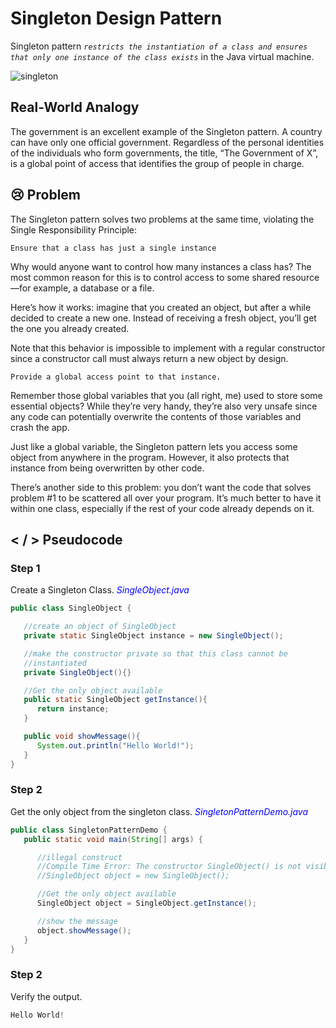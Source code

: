 # Singleton Design Pattern

Singleton pattern *`restricts the instantiation of a class and ensures that only one instance of the class exists`* in the Java virtual machine. 

![singleton](https://user-images.githubusercontent.com/24265936/164861875-3ade0ead-17b8-4eac-bdfe-143ddadd3404.png)


## <b>Real-World Analogy</b>

The government is an excellent example of the Singleton pattern. A country can have only one official government. Regardless of the personal identities of the individuals who form governments, the title, “The Government of X”, is a global point of access that identifies the group of people in charge.

## 😢 Problem

The Singleton pattern solves two problems at the same time, violating the Single Responsibility Principle:

    Ensure that a class has just a single instance

Why would anyone want to control how many instances a class has? The most common reason for this is to control access to some shared resource—for example, a database or a file.

Here’s how it works: imagine that you created an object, but after a while decided to create a new one. Instead of receiving a fresh object, you’ll get the one you already created.

Note that this behavior is impossible to implement with a regular constructor since a constructor call must always return a new object by design.

    Provide a global access point to that instance.

Remember those global variables that you (all right, me) used to store some essential objects? While they’re very handy, they’re also very unsafe since any code can potentially overwrite the contents of those variables and crash the app.

Just like a global variable, the Singleton pattern lets you access some object from anywhere in the program. However, it also protects that instance from being overwritten by other code.

There’s another side to this problem: you don’t want the code that solves problem #1 to be scattered all over your program. It’s much better to have it within one class, especially if the rest of your code already depends on it.




## <b>< / > Pseudocode</b>

### <b>Step 1</b>

Create a Singleton Class. <i style="color:blue">SingleObject.java</i>

```java
public class SingleObject {

   //create an object of SingleObject
   private static SingleObject instance = new SingleObject();

   //make the constructor private so that this class cannot be
   //instantiated
   private SingleObject(){}

   //Get the only object available
   public static SingleObject getInstance(){
      return instance;
   }

   public void showMessage(){
      System.out.println("Hello World!");
   }
}
```

### <b>Step 2</b>

Get the only object from the singleton class. <i style="color:blue"> SingletonPatternDemo.java </i>

```java
public class SingletonPatternDemo {
   public static void main(String[] args) {

      //illegal construct
      //Compile Time Error: The constructor SingleObject() is not visible
      //SingleObject object = new SingleObject();

      //Get the only object available
      SingleObject object = SingleObject.getInstance();

      //show the message
      object.showMessage();
   }
}
```

### <b>Step 2</b>
Verify the output.

```java
Hello World!
```
